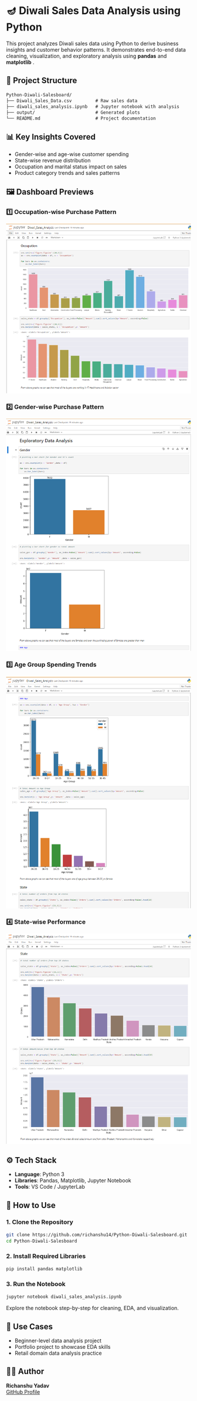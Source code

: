 # 🪔 Diwali Sales Data Analysis using Python

This project analyzes Diwali sales data using Python to derive business insights and customer behavior patterns. It demonstrates end-to-end data cleaning, visualization, and exploratory analysis using **pandas** and **matplotlib** .

## 📁 Project Structure

```
Python-Diwali-Salesboard/
├── Diwali_Sales_Data.csv         # Raw sales data
├── diwali_sales_analysis.ipynb   # Jupyter notebook with analysis
├── output/                       # Generated plots 
└── README.md                     # Project documentation
```

## 📊 Key Insights Covered

- Gender-wise and age-wise customer spending
- State-wise revenue distribution
- Occupation and marital status impact on sales
- Product category trends and sales patterns

## 🖼️ Dashboard Previews

### 1️⃣ Occupation-wise Purchase Pattern
![Occupation Overview](Analysis4.png)

### 2️⃣ Gender-wise Purchase Pattern
![Gender Distribution](Analysis1.png)

### 3️⃣ Age Group Spending Trends
![Age Group Sales](Analysis2.png)

### 4️⃣ State-wise Performance
![State-wise Sales](Analysis3.png)

## ⚙️ Tech Stack

- **Language**: Python 3
- **Libraries**: Pandas, Matplotlib, Jupyter Notebook
- **Tools**: VS Code / JupyterLab

## 🚀 How to Use

### 1. Clone the Repository

```bash
git clone https://github.com/richanshu14/Python-Diwali-Salesboard.git
cd Python-Diwali-Salesboard
```

### 2. Install Required Libraries

```bash
pip install pandas matplotlib 
```

### 3. Run the Notebook

```bash
jupyter notebook diwali_sales_analysis.ipynb
```

Explore the notebook step-by-step for cleaning, EDA, and visualization.


## 📌 Use Cases

- Beginner-level data analysis project
- Portfolio project to showcase EDA skills
- Retail domain data analysis practice

## 🧑‍💻 Author

**Richanshu Yadav**  
[GitHub Profile](https://github.com/richanshu14)

